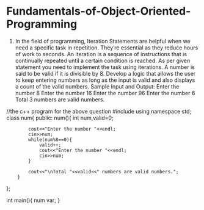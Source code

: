 # Fundamentals-of-Object-Oriented-Programming
1.	In the field of programming, Iteration Statements are helpful when we need a specific task in repetition. They’re essential as they reduce hours of work to seconds. An iteration is a sequence of instructions that is continually repeated until a certain condition is reached. As per given statement you need to implement the task using iterations. 
A number is said to be valid if it is divisible by 8. Develop a logic that allows the user to keep entering numbers as long as the input is valid and also displays a count of the valid numbers. 
Sample Input and Output:
Enter the number
8
Enter the number
16
Enter the number
96
Enter the number
6
Total 3 numbers are valid numbers. 

//the c++ program for the above question
#include<iostream>
using namespace std;
class num{
	public:
		num(){
			int num,valid=0;
			
			cout<<"Enter the number "<<endl;
			cin>>num;
			while(num%8==0){
				valid++;
				cout<<"Enter the number "<<endl;
				cin>>num;
			}
			
			cout<<"\nTotal "<<valid<<" numbers are valid numbers.";
		}
};

int main(){
	num var;
}
